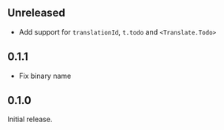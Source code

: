 ## Unreleased

- Add support for `translationId`, `t.todo` and `<Translate.Todo>`

## 0.1.1

- Fix binary name

## 0.1.0

Initial release.
